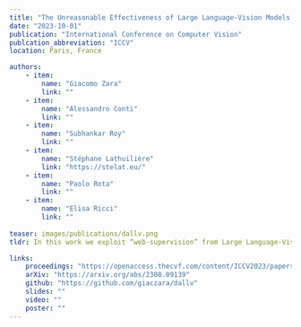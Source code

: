 ```yaml
---
title: "The Unreasonable Effectiveness of Large Language-Vision Models for Source-Free Video Domain Adaptation"
date: "2023-10-01"
publication: "International Conference on Computer Vision"
publcation_abbreviation: "ICCV"
location: Paris, France

authors:
    - item: 
        name: "Giacomo Zara"
        link: ""
    - item: 
        name: "Alessandro Conti"
        link: ""
    - item: 
        name: "Subhankar Roy"
        link: ""
    - item: 
        name: "Stéphane Lathuilière"
        link: "https://stelat.eu/"
    - item: 
        name: "Paolo Rota"
        link: ""
    - item: 
        name: "Elisa Ricci"
        link: ""
    
teaser: images/publications/dallv.png
tldr: In this work we exploit “web-supervision” from Large Language-Vision Models (LLVMs) to address Source-Free Video Unsupervised Domain Adaptation, driven by the rationale that LLVMs contain a rich world prior surprisingly robust to domainshift. Our parameter-efficient method, which we name Domain Adaptation with Large Language-Vision models (DALLV), distills the world prior and complementary source model information into a student network tailored for the target domain.

links:
    proceedings: "https://openaccess.thecvf.com/content/ICCV2023/papers/Zara_The_Unreasonable_Effectiveness_of_Large_Language-Vision_Models_for_Source-Free_Video_ICCV_2023_paper.pdf"
    arXiv: "https://arxiv.org/abs/2308.09139"
    github: "https://github.com/giaczara/dallv"
    slides: ""
    video: ""
    poster: ""
---
```

